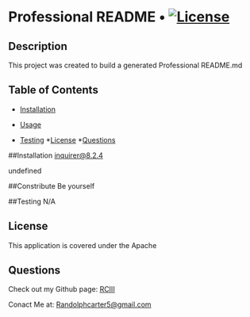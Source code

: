 # Professional README • [![License](https://img.shields.io/badge/License-Apache_2.0-blue.svg)](https://opensource.org/licenses/Apache-2.0)
  
  
## Description
This project was created to build a generated Professional README.md 
  
## Table of Contents
* [Installation](#installation)
* [Usage](#usage)

* [Testing](#testing)
*[License](#license)
*[Questions](#questions)


##Installation 
    inquirer@8.2.4

undefined

##Constribute 
    Be yourself

##Testing 
    N/A

## License
This application is covered under the Apache

## Questions

Check out my Github page: [RCIII](https://www.github.com/RCIII)

Conact Me at: [Randolphcarter5@gmail.com](mailto:Randolphcarter5@gmail.com)